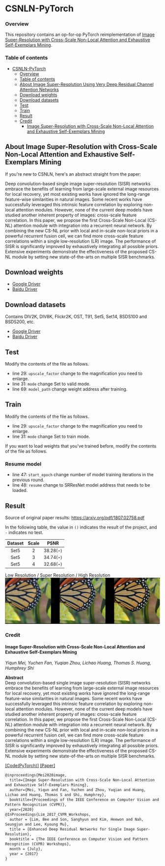 # CSNLN-PyTorch

### Overview

This repository contains an op-for-op PyTorch reimplementation
of [Image Super-Resolution with Cross-Scale Non-Local Attention and Exhaustive Self-Exemplars Mining](https://arxiv.org/abs/2006.01424v1).

### Table of contents

- [CSNLN-PyTorch](#csnln-pytorch)
    - [Overview](#overview)
    - [Table of contents](#table-of-contents)
    - [About Image Super-Resolution Using Very Deep Residual Channel Attention Networks](#about-image-super-resolution-with-cross-scale-non-local-attention-and-exhaustive-self-exemplars-mining)
    - [Download weights](#download-weights)
    - [Download datasets](#download-datasets)
    - [Test](#test)
    - [Train](#train)
    - [Result](#result)
    - [Credit](#credit)
        - [Image Super-Resolution with Cross-Scale Non-Local Attention and Exhaustive Self-Exemplars Mining](#image-super-resolution-with-cross-scale-non-local-attention-and-exhaustive-self-exemplars-mining)

## About Image Super-Resolution with Cross-Scale Non-Local Attention and Exhaustive Self-Exemplars Mining

If you're new to CSNLN, here's an abstract straight from the paper:

Deep convolution-based single image super-resolution (SISR) networks embrace the benefits of learning from large-scale external image resources for
local recovery, yet most existing works have ignored the long-range feature-wise similarities in natural images. Some recent works have successfully
leveraged this intrinsic feature correlation by exploring non-local attention modules. However, none of the current deep models have studied another
inherent property of images: cross-scale feature correlation. In this paper, we propose the first Cross-Scale Non-Local (CS-NL) attention module with
integration into a recurrent neural network. By combining the new CS-NL prior with local and in-scale non-local priors in a powerful recurrent fusion
cell, we can find more cross-scale feature correlations within a single low-resolution (LR) image. The performance of SISR is significantly improved
by exhaustively integrating all possible priors. Extensive experiments demonstrate the effectiveness of the proposed CS-NL module by setting new
state-of-the-arts on multiple SISR benchmarks.

## Download weights

- [Google Driver](https://drive.google.com/drive/folders/17ju2HN7Y6pyPK2CC_AqnAfTOe9_3hCQ8?usp=sharing)
- [Baidu Driver](https://pan.baidu.com/s/1yNs4rqIb004-NKEdKBJtYg?pwd=llot)

## Download datasets

Contains DIV2K, DIV8K, Flickr2K, OST, T91, Set5, Set14, BSDS100 and BSDS200, etc.

- [Google Driver](https://drive.google.com/drive/folders/1A6lzGeQrFMxPqJehK9s37ce-tPDj20mD?usp=sharing)
- [Baidu Driver](https://pan.baidu.com/s/1o-8Ty_7q6DiS3ykLU09IVg?pwd=llot)

## Test

Modify the contents of the file as follows.

- line 29: `upscale_factor` change to the magnification you need to enlarge.
- line 31: `mode` change Set to valid mode.
- line 69: `model_path` change weight address after training.

## Train

Modify the contents of the file as follows.

- line 29: `upscale_factor` change to the magnification you need to enlarge.
- line 31: `mode` change Set to train mode.

If you want to load weights that you've trained before, modify the contents of the file as follows.

### Resume model

- line 47: `start_epoch` change number of model training iterations in the previous round.
- line 48: `resume` change to SRResNet model address that needs to be loaded.

## Result

Source of original paper results: https://arxiv.org/pdf/1807.02758.pdf

In the following table, the value in `()` indicates the result of the project, and `-` indicates no test.

| Dataset | Scale |     PSNR     |
|:-------:|:-----:|:------------:|
|  Set5   |   2   | 38.28(**-**) |
|  Set5   |   3   | 34.74(**-**) |
|  Set5   |   4   | 32.68(**-**) |

Low Resolution / Super Resolution / High Resolution
<span align="center"><img src="assets/result.png"/></span>

### Credit

#### Image Super-Resolution with Cross-Scale Non-Local Attention and Exhaustive Self-Exemplars Mining

_Yiqun Mei, Yuchen Fan, Yuqian Zhou, Lichao Huang, Thomas S. Huang, Humphrey Shi_ <br>

**Abstract** <br>
Deep convolution-based single image super-resolution (SISR) networks embrace the benefits of learning from large-scale external image resources for
local recovery, yet most existing works have ignored the long-range feature-wise similarities in natural images. Some recent works have successfully
leveraged this intrinsic feature correlation by exploring non-local attention modules. However, none of the current deep models have studied another
inherent property of images: cross-scale feature correlation. In this paper, we propose the first Cross-Scale Non-Local (CS-NL) attention module with
integration into a recurrent neural network. By combining the new CS-NL prior with local and in-scale non-local priors in a powerful recurrent fusion
cell, we can find more cross-scale feature correlations within a single low-resolution (LR) image. The performance of SISR is significantly improved
by exhaustively integrating all possible priors. Extensive experiments demonstrate the effectiveness of the proposed CS-NL module by setting new
state-of-the-arts on multiple SISR benchmarks.

[[Code(PyTorch)]](https://github.com/yulunzhang/RCAN) [[Paper]](https://arxiv.org/pdf/2006.01424v1)

```
@inproceedings{Mei2020image,
  title={Image Super-Resolution with Cross-Scale Non-Local Attention and Exhaustive Self-Exemplars Mining},
  author={Mei, Yiqun and Fan, Yuchen and Zhou, Yuqian and Huang, Lichao and Huang, Thomas S and Shi, Humphrey},
  booktitle={Proceedings of the IEEE Conference on Computer Vision and Pattern Recognition (CVPR)},
  year={2020}
@InProceedings{Lim_2017_CVPR_Workshops,
  author = {Lim, Bee and Son, Sanghyun and Kim, Heewon and Nah, Seungjun and Lee, Kyoung Mu},
  title = {Enhanced Deep Residual Networks for Single Image Super-Resolution},
  booktitle = {The IEEE Conference on Computer Vision and Pattern Recognition (CVPR) Workshops},
  month = {July},
  year = {2017}
}
```
